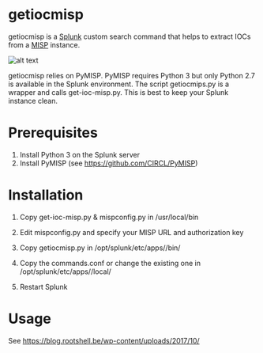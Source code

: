 getiocmisp
==========

getiocmisp is a [Splunk](https://www.splunk.com) custom search command that helps to extract IOCs from a [MISP](http://misp-project.org/) instance.

![alt text](https://blog.rootshell.be/wp-content/uploads/2017/10/splunk-misp-1-1024x729.png)

getiocmisp relies on PyMISP. PyMISP requires Python 3 but only Python 2.7 is available in the Splunk environment. 
The script getiocmips.py is a wrapper and calls get-ioc-misp.py. This is best to keep your Splunk instance clean.

Prerequisites
=============
1. Install Python 3 on the Splunk server
2. Install PyMISP (see https://github.com/CIRCL/PyMISP)

Installation
============

1. Copy get-ioc-misp.py & mispconfig.py in /usr/local/bin

2. Edit mispconfig.py and specify your MISP URL and authorization key

3. Copy getiocmisp.py in /opt/splunk/etc/apps/<yourapp>/bin/

4. Copy the commands.conf or change the existing one in /opt/splunk/etc/apps/<yourapp>/local/

4. Restart Splunk

Usage
=====
See https://blog.rootshell.be/wp-content/uploads/2017/10/
